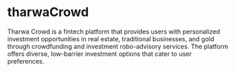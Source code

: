 # tharwaCrowd

Tharwa Crowd is a fintech platform that provides users with personalized investment opportunities in real estate, traditional businesses, and gold through crowdfunding and investment robo-advisory services. The platform offers diverse, low-barrier investment options that cater to user preferences.